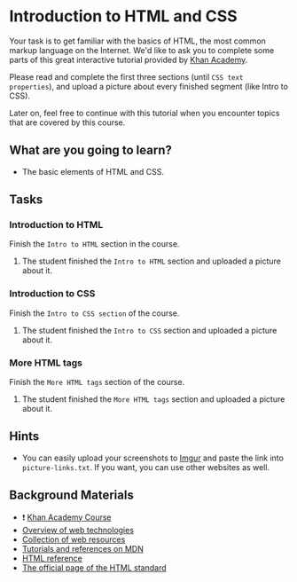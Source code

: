 # Introduction to HTML and CSS

Your task is to get familiar with the basics of HTML, the most common markup language on the Internet.
We'd like to ask you to complete some parts of this great interactive tutorial provided by [Khan Academy](https://www.khanacademy.org/computing/computer-programming/html-css/).

Please read and complete the first three sections (until `CSS text properties`), and upload a picture about every finished segment (like Intro to CSS).

Later on, feel free to continue with this tutorial when you encounter topics that are covered by this course.

## What are you going to learn?

- The basic elements of HTML and CSS.

## Tasks

### Introduction to HTML

Finish the `Intro to HTML` section in the course.

1. The student finished the `Intro to HTML` section and uploaded a picture about it.


### Introduction to CSS

Finish the `Intro to CSS section` of the course.

1. The student finished the `Intro to CSS` section and uploaded a picture about it.


### More HTML tags
Finish the `More HTML tags` section of the course.

1. The student finished the `More HTML tags` section and uploaded a picture about it.


## Hints
- You can easily upload your screenshots to [Imgur](https://imgur.com/) and paste the link into `picture-links.txt`. If you want, you can use other websites as well.

## Background Materials
- :exclamation: [Khan Academy Course](https://www.khanacademy.org/computing/computer-programming/html-css/)
- [Overview of web technologies](https://journey.code.cool/v2/learn/materials/pages/web/web-overview.md)
- [Collection of web resources](https://journey.code.cool/v2/learn/materials/pages/web/resources.md)
- [Tutorials and references on MDN](https://developer.mozilla.org/en-US/docs/Web/HTML)
- [HTML reference](https://htmlreference.io/)
- [The official page of the HTML standard](https://html.spec.whatwg.org/multipage/)